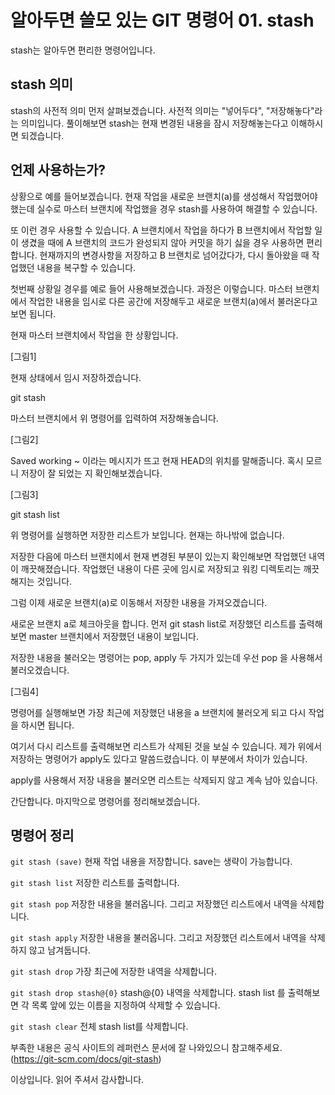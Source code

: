 # 알아두면 쓸모 있는 GIT 명령어 01. stash

stash는 알아두면 편리한 명령어입니다.

## stash 의미

stash의 사전적 의미 먼저 살펴보겠습니다.
사전적 의미는 "넣어두다", "저장해놓다"라는 의미입니다.
풀이해보면 stash는 현재 변경된 내용을 잠시 저장해놓는다고 이해하시면 되겠습니다.

## 언제 사용하는가?

상황으로 예를 들어보겠습니다.
현재 작업을 새로운 브랜치(a)를 생성해서 작업했어야 했는데 실수로 마스터 브랜치에 작업했을 경우 stash를 사용하여 해결할 수 있습니다.

또 이런 경우 사용할 수 있습니다. A 브랜치에서 작업을 하다가 B 브랜치에서 작업할 일이 생겼을 때에 A 브랜치의 코드가 완성되지 않아 커밋을 하기 싫을 경우 사용하면 편리합니다.
현재까지의 변경사항을 저장하고 B 브랜치로 넘어갔다가, 다시 돌아왔을 때 작업했던 내용을 복구할 수 있습니다.

첫번째 상황일 경우를 예로 들어 사용해보겠습니다.
과정은 이렇습니다. 마스터 브랜치에서 작업한 내용을 임시로 다른 공간에 저장해두고
새로운 브랜치(a)에서 불러온다고 보면 됩니다.

현재 마스터 브랜치에서 작업을 한 상황입니다.

[그림1]

현재 상태에서 임시 저장하겠습니다.

git stash

마스터 브랜치에서 위 명령어를 입력하여 저장해놓습니다.

[그림2]

Saved working ~ 이라는 메시지가 뜨고 현재 HEAD의 위치를 말해줍니다.
혹시 모르니 저장이 잘 되었는 지 확인해보겠습니다.

[그림3]

git stash list

위 명령어를 실행하면 저장한 리스트가 보입니다.
현재는 하나밖에 없습니다.

저장한 다음에 마스터 브랜치에서 현재 변경된 부분이 있는지 확인해보면 작업했던 내역이 깨끗해졌습니다. 작업했던 내용이 다른 곳에 임시로 저장되고 워킹 디렉토리는 깨끗해지는 것입니다.

그럼 이제 새로운 브랜치(a)로 이동해서 저장한 내용을 가져오겠습니다.

새로운 브랜치 a로 체크아웃을 합니다.
먼저 git stash list로 저장했던 리스트를 출력해보면 master 브랜치에서 저장했던 내용이 보입니다.

저장한 내용을 불러오는 명령어는 pop, apply 두 가지가 있는데 우선 pop 을 사용해서 불러오겠습니다.

[그림4]

명령어를 실행해보면 가장 최근에 저장했던 내용을 a 브랜치에 불러오게 되고 다시 작업을 하시면 됩니다.

여기서 다시 리스트를 출력해보면 리스트가 삭제된 것을 보실 수 있습니다.
제가 위에서 저장하는 명령어가 apply도 있다고 말씀드렸습니다.
이 부분에서 차이가 있습니다.

apply를 사용해서 저장 내용을 불러오면 리스트는 삭제되지 않고 계속 남아 있습니다.

간단합니다. 마지막으로 명령어를 정리해보겠습니다.


## 명령어 정리

`
git stash (save)
`
현재 작업 내용을 저장합니다. save는 생략이 가능합니다.

`
git stash list
`
저장한 리스트를 출력합니다.

`
git stash pop
`
저장한 내용을 불러옵니다. 그리고 저장했던 리스트에서 내역을 삭제합니다.

`
git stash apply
`
저장한 내용을 불러옵니다. 그리고 저장했던 리스트에서 내역을 삭제하지 않고 남겨둡니다.

`
git stash drop
`
가장 최근에 저장한 내역을 삭제합니다.

`
git stash drop stash@{0}
`
stash@{0} 내역을 삭제합니다. stash list 를 출력해보면 각 목록 앞에 있는 이름을 지정하여 삭제할 수 있습니다.

`
git stash clear
`
전체 stash list를 삭제합니다.

부족한 내용은 공식 사이트의 레퍼런스 문서에 잘 나와있으니 참고해주세요.
(https://git-scm.com/docs/git-stash)

이상입니다. 읽어 주셔서 감사합니다.
